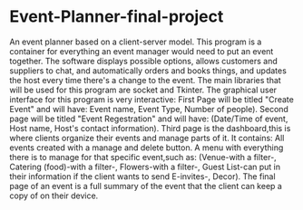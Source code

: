 # Event-Planner-final-project
An event planner based on a client-server model. This program is a container for everything an event manager would need to put an event together. The software displays possible options, allows customers and suppliers to chat, and automatically orders and books things, and updates the host every time there's a change to the event. 
The main libraries that will be used for this program are socket and Tkinter.
The graphical user interface for this program is very interactive:
First Page will be titled "Create Event" and will have:
Event name,
Event Type,
Number of people).
Second page will be titled "Event Regestration" and will have:
(Date/Time of event,
Host name,
Host's contact information).
Third page is the dashboard,this is where clients organize their events and manage parts of it. It contains:
All events created with a manage and delete button.
A menu with everything there is to manage for that specific event,such as:
(Venue-with a filter-,
Catering (food)-with a filter-,
Flowers-with a filter-,
Guest List-can put in their information if the client wants to send E-invites-,
Decor).
The final page of an event is a full summary of the event that the client can keep a copy of on their device.
